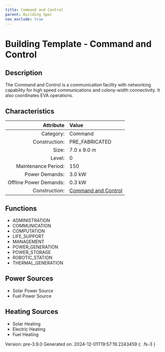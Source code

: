 ```yaml
---
title: Command and Control
parent: Building Spec
nav_exclude: true
---
```

# Building Template - Command and Control

## Description
The Command and Control is a communication facility with networking capability for high speed communications and colony-width connectivity. It also coordinates EVA operations.

## Characteristics

| Attribute      | Value |
|--------:|:------|
|Category:|Command|
|Construction:|PRE_FABRICATED|
|Size:|7.0 x 9.0 m|
|Level:|0|
|Maintenance Period:|150|
|Power Demands:|3.0 kW|
|Offline Power Demands:|0.3 kW|
|Construction:|[Command and Control](../construction/command-and-control.html)|

## Functions
      
- ADMINISTRATION
- COMMUNICATION
- COMPUTATION
- LIFE_SUPPORT
- MANAGEMENT
- POWER_GENERATION
- POWER_STORAGE
- ROBOTIC_STATION
- THERMAL_GENERATION


## Power Sources
      
- Solar Power Source
- Fuel Power Source

## Heating Sources

- Solar Heating
- Electric Heating
- Fuel Heating

Version: pre-3.9.0 Generated on: 2024-12-01T19:57:19.2243459
{: .fs-3 }
